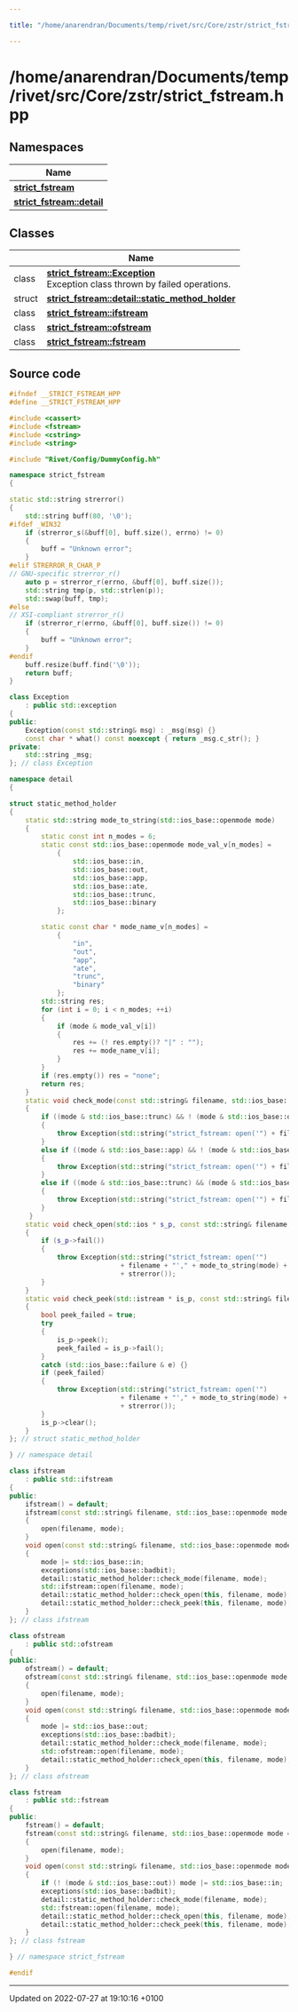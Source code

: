 ```yaml
---

title: "/home/anarendran/Documents/temp/rivet/src/Core/zstr/strict_fstream.hpp"

---
```


# /home/anarendran/Documents/temp/rivet/src/Core/zstr/strict_fstream.hpp



## Namespaces

| Name           |
| -------------- |
| **[strict_fstream](http://example.org/namespaces/namespacestrict__fstream/)**  |
| **[strict_fstream::detail](http://example.org/namespaces/namespacestrict__fstream_1_1detail/)**  |

## Classes

|                | Name           |
| -------------- | -------------- |
| class | **[strict_fstream::Exception](http://example.org/classes/classstrict__fstream_1_1exception/)** <br>Exception class thrown by failed operations.  |
| struct | **[strict_fstream::detail::static_method_holder](http://example.org/classes/structstrict__fstream_1_1detail_1_1static__method__holder/)**  |
| class | **[strict_fstream::ifstream](http://example.org/classes/classstrict__fstream_1_1ifstream/)**  |
| class | **[strict_fstream::ofstream](http://example.org/classes/classstrict__fstream_1_1ofstream/)**  |
| class | **[strict_fstream::fstream](http://example.org/classes/classstrict__fstream_1_1fstream/)**  |




## Source code

```cpp
#ifndef __STRICT_FSTREAM_HPP
#define __STRICT_FSTREAM_HPP

#include <cassert>
#include <fstream>
#include <cstring>
#include <string>

#include "Rivet/Config/DummyConfig.hh"

namespace strict_fstream
{

static std::string strerror()
{
    std::string buff(80, '\0');
#ifdef _WIN32
    if (strerror_s(&buff[0], buff.size(), errno) != 0)
    {
        buff = "Unknown error";
    }
#elif STRERROR_R_CHAR_P
// GNU-specific strerror_r()
    auto p = strerror_r(errno, &buff[0], buff.size());
    std::string tmp(p, std::strlen(p));
    std::swap(buff, tmp);
#else
// XSI-compliant strerror_r()
    if (strerror_r(errno, &buff[0], buff.size()) != 0)
    {
        buff = "Unknown error";
    }
#endif
    buff.resize(buff.find('\0'));
    return buff;
}

class Exception
    : public std::exception
{
public:
    Exception(const std::string& msg) : _msg(msg) {}
    const char * what() const noexcept { return _msg.c_str(); }
private:
    std::string _msg;
}; // class Exception

namespace detail
{

struct static_method_holder
{
    static std::string mode_to_string(std::ios_base::openmode mode)
    {
        static const int n_modes = 6;
        static const std::ios_base::openmode mode_val_v[n_modes] =
            {
                std::ios_base::in,
                std::ios_base::out,
                std::ios_base::app,
                std::ios_base::ate,
                std::ios_base::trunc,
                std::ios_base::binary
            };

        static const char * mode_name_v[n_modes] =
            {
                "in",
                "out",
                "app",
                "ate",
                "trunc",
                "binary"
            };
        std::string res;
        for (int i = 0; i < n_modes; ++i)
        {
            if (mode & mode_val_v[i])
            {
                res += (! res.empty()? "|" : "");
                res += mode_name_v[i];
            }
        }
        if (res.empty()) res = "none";
        return res;
    }
    static void check_mode(const std::string& filename, std::ios_base::openmode mode)
    {
        if ((mode & std::ios_base::trunc) && ! (mode & std::ios_base::out))
        {
            throw Exception(std::string("strict_fstream: open('") + filename + "'): mode error: trunc and not out");
        }
        else if ((mode & std::ios_base::app) && ! (mode & std::ios_base::out))
        {
            throw Exception(std::string("strict_fstream: open('") + filename + "'): mode error: app and not out");
        }
        else if ((mode & std::ios_base::trunc) && (mode & std::ios_base::app))
        {
            throw Exception(std::string("strict_fstream: open('") + filename + "'): mode error: trunc and app");
        }
     }
    static void check_open(std::ios * s_p, const std::string& filename, std::ios_base::openmode mode)
    {
        if (s_p->fail())
        {
            throw Exception(std::string("strict_fstream: open('")
                            + filename + "'," + mode_to_string(mode) + "): open failed: "
                            + strerror());
        }
    }
    static void check_peek(std::istream * is_p, const std::string& filename, std::ios_base::openmode mode)
    {
        bool peek_failed = true;
        try
        {
            is_p->peek();
            peek_failed = is_p->fail();
        }
        catch (std::ios_base::failure & e) {}
        if (peek_failed)
        {
            throw Exception(std::string("strict_fstream: open('")
                            + filename + "'," + mode_to_string(mode) + "): peek failed: "
                            + strerror());
        }
        is_p->clear();
    }
}; // struct static_method_holder

} // namespace detail

class ifstream
    : public std::ifstream
{
public:
    ifstream() = default;
    ifstream(const std::string& filename, std::ios_base::openmode mode = std::ios_base::in)
    {
        open(filename, mode);
    }
    void open(const std::string& filename, std::ios_base::openmode mode = std::ios_base::in)
    {
        mode |= std::ios_base::in;
        exceptions(std::ios_base::badbit);
        detail::static_method_holder::check_mode(filename, mode);
        std::ifstream::open(filename, mode);
        detail::static_method_holder::check_open(this, filename, mode);
        detail::static_method_holder::check_peek(this, filename, mode);
    }
}; // class ifstream

class ofstream
    : public std::ofstream
{
public:
    ofstream() = default;
    ofstream(const std::string& filename, std::ios_base::openmode mode = std::ios_base::out)
    {
        open(filename, mode);
    }
    void open(const std::string& filename, std::ios_base::openmode mode = std::ios_base::out)
    {
        mode |= std::ios_base::out;
        exceptions(std::ios_base::badbit);
        detail::static_method_holder::check_mode(filename, mode);
        std::ofstream::open(filename, mode);
        detail::static_method_holder::check_open(this, filename, mode);
    }
}; // class ofstream

class fstream
    : public std::fstream
{
public:
    fstream() = default;
    fstream(const std::string& filename, std::ios_base::openmode mode = std::ios_base::in)
    {
        open(filename, mode);
    }
    void open(const std::string& filename, std::ios_base::openmode mode = std::ios_base::in)
    {
        if (! (mode & std::ios_base::out)) mode |= std::ios_base::in;
        exceptions(std::ios_base::badbit);
        detail::static_method_holder::check_mode(filename, mode);
        std::fstream::open(filename, mode);
        detail::static_method_holder::check_open(this, filename, mode);
        detail::static_method_holder::check_peek(this, filename, mode);
    }
}; // class fstream

} // namespace strict_fstream

#endif
```


-------------------------------

Updated on 2022-07-27 at 19:10:16 +0100
